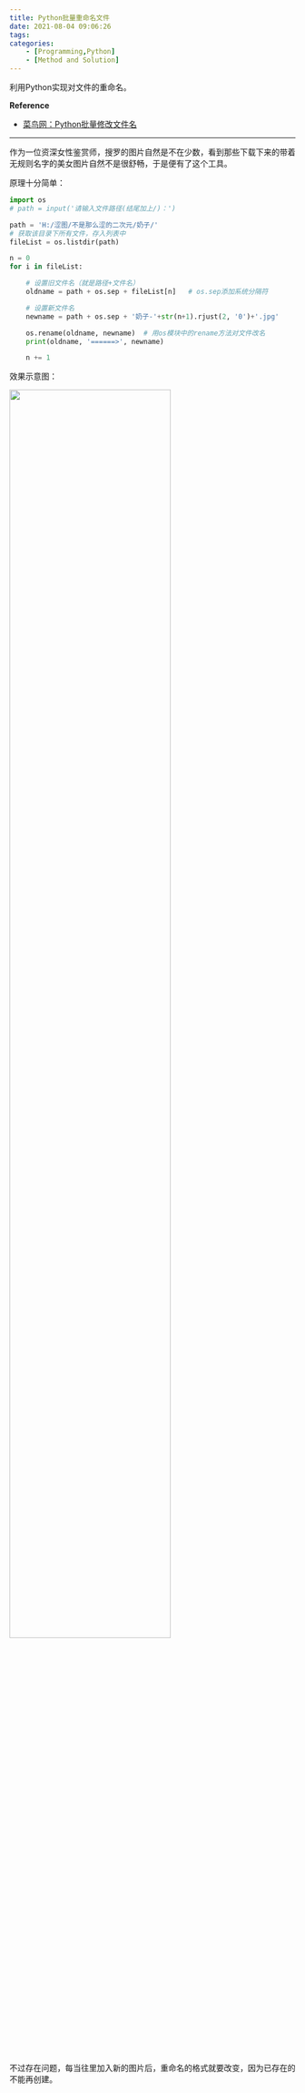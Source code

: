 ```yaml
---
title: Python批量重命名文件
date: 2021-08-04 09:06:26
tags:
categories: 
    - [Programming,Python]
    - [Method and Solution]
---
```


利用Python实现对文件的重命名。

<!--more-->
**Reference**

- [菜鸟网：Python批量修改文件名](https://www.runoob.com/note/27030)

----

作为一位资深女性鉴赏师，搜罗的图片自然是不在少数，看到那些下载下来的带着无规则名字的美女图片自然不是很舒畅，于是便有了这个工具。

原理十分简单：

```python
import os
# path = input('请输入文件路径(结尾加上/)：')

path = 'H:/涩图/不是那么涩的二次元/奶子/'
# 获取该目录下所有文件，存入列表中
fileList = os.listdir(path)

n = 0
for i in fileList:

    # 设置旧文件名（就是路径+文件名）
    oldname = path + os.sep + fileList[n]   # os.sep添加系统分隔符

    # 设置新文件名
    newname = path + os.sep + '奶子-'+str(n+1).rjust(2, '0')+'.jpg'

    os.rename(oldname, newname)  # 用os模块中的rename方法对文件改名
    print(oldname, '======>', newname)

    n += 1
```

效果示意图：

<img src="https://cdn.jsdelivr.net/gh/zhu-jl18/cdn4blog/2021-8/Python-Rename-Tool-01.PNG" style= "width: 75% ">

不过存在问题，每当往里加入新的图片后，重命名的格式就要改变，因为已存在的不能再创建。